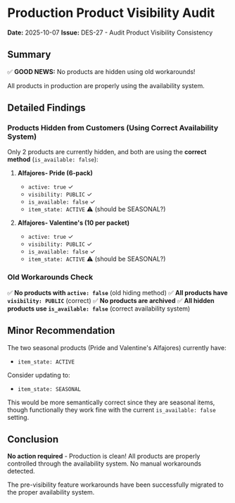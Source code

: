 # Production Product Visibility Audit

**Date:** 2025-10-07
**Issue:** DES-27 - Audit Product Visibility Consistency

## Summary

✅ **GOOD NEWS:** No products are hidden using old workarounds!

All products in production are properly using the availability system.

## Detailed Findings

### Products Hidden from Customers (Using Correct Availability System)

Only 2 products are currently hidden, and both are using the **correct method** (`is_available: false`):

1. **Alfajores- Pride (6-pack)**
   - `active: true` ✓
   - `visibility: PUBLIC` ✓
   - `is_available: false` ✓
   - `item_state: ACTIVE` ⚠️ (should be SEASONAL?)

2. **Alfajores- Valentine's (10 per packet)**
   - `active: true` ✓
   - `visibility: PUBLIC` ✓
   - `is_available: false` ✓
   - `item_state: ACTIVE` ⚠️ (should be SEASONAL?)

### Old Workarounds Check

✅ **No products with `active: false`** (old hiding method)
✅ **All products have `visibility: PUBLIC`** (correct)
✅ **No products are archived**
✅ **All hidden products use `is_available: false`** (correct availability system)

## Minor Recommendation

The two seasonal products (Pride and Valentine's Alfajores) currently have:

- `item_state: ACTIVE`

Consider updating to:

- `item_state: SEASONAL`

This would be more semantically correct since they are seasonal items, though functionally they work fine with the current `is_available: false` setting.

## Conclusion

**No action required** - Production is clean! All products are properly controlled through the availability system. No manual workarounds detected.

The pre-visibility feature workarounds have been successfully migrated to the proper availability system.
